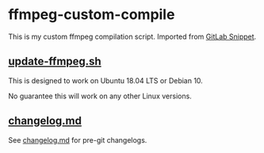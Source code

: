 # ffmpeg-custom-compile

This is my custom ffmpeg compilation script. Imported from [GitLab Snippet](https://gitlab.com/snippets/1732779).

## [update-ffmpeg.sh](https://github.com/xnaas/ffmpeg-custom-compile/blob/master/update-ffmpeg.sh)

This is designed to work on Ubuntu 18.04 LTS or Debian 10.

No guarantee this will work on any other Linux versions.

## [changelog.md](https://github.com/xnaas/ffmpeg-custom-compile/blob/master/changelog.md)

See [changelog.md](https://github.com/xnaas/ffmpeg-custom-compile/blob/master/changelog.md) for pre-git changelogs.
